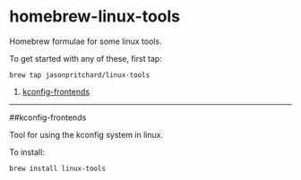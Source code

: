 homebrew-linux-tools
===================

Homebrew formulae for some linux tools.

To get started with any of these, first tap:

    brew tap jasonpritchard/linux-tools

1. [kconfig-frontends](#kconfig-frontends)

---

##kconfig-frontends

Tool for using the kconfig system in linux.

To install:

    brew install linux-tools
